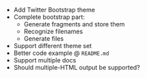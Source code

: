 * Add Twitter Bootstrap theme
* Complete bootstrap part:
  - Generate fragments and store them
  - Recognize filenames
  - Generate files
* Support different theme set
* Better code example @ `README.md`
* Support multiple docs
* Should multiple-HTML output be supported?
